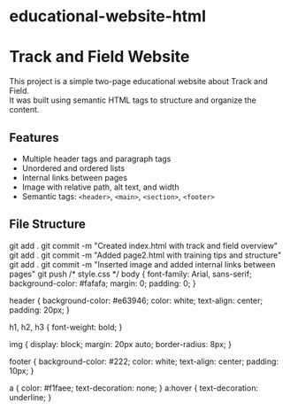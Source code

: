 # educational-website-html
# Track and Field Website

This project is a simple two-page educational website about Track and Field.  
It was built using semantic HTML tags to structure and organize the content.  

## Features
- Multiple header tags and paragraph tags
- Unordered and ordered lists
- Internal links between pages
- Image with relative path, alt text, and width
- Semantic tags: `<header>`, `<main>`, `<section>`, `<footer>`

## File Structure
git add .
git commit -m "Created index.html with track and field overview"
git add .
git commit -m "Added page2.html with training tips and structure"
git add .
git commit -m "Inserted image and added internal links between pages"
git push
/* style.css */
body {
  font-family: Arial, sans-serif;
  background-color: #fafafa;
  margin: 0;
  padding: 0;
}

header {
  background-color: #e63946;
  color: white;
  text-align: center;
  padding: 20px;
}

h1, h2, h3 {
  font-weight: bold;
}

img {
  display: block;
  margin: 20px auto;
  border-radius: 8px;
}

footer {
  background-color: #222;
  color: white;
  text-align: center;
  padding: 10px;
}

a {
  color: #f1faee;
  text-decoration: none;
}
a:hover {
  text-decoration: underline;
}
